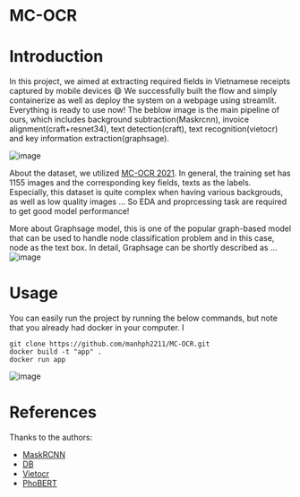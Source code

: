 MC-OCR
====

# Introduction

In this project, we aimed at extracting required fields in Vietnamese receipts captured by mobile devices :smile: We successfully built the flow and simply containerize as well as deploy the system on a webpage using streamlit. Everything is ready to use now!
The beblow image is the main pipeline of ours, which includes background subtraction(Maskrcnn), invoice alignment(craft+resnet34), text detection(craft), text recognition(vietocr) and key information extraction(graphsage). 

![image](https://user-images.githubusercontent.com/61444616/189092848-f3ea1b39-260c-479e-8b4e-61cbe55975b3.png)

About the dataset, we utilized [MC-OCR 2021](https://www.rivf2021-mc-ocr.vietnlp.com/). In general, the training set has 1155 images and the corresponding key fields, texts as the labels. Especially, this dataset is quite complex when having various backgrouds, as well as low quality images ... So EDA and proprcessing task are required to get good model performance!

More about Graphsage model, this is one of the popular graph-based model that can be used to handle node classification problem and in this case, node as the text box. In detail, Graphsage can be shortly described as ...
![image](https://user-images.githubusercontent.com/61444616/189104372-7f5c0ade-7f14-4532-813e-7d1a1ba4f9e1.png)


# Usage

You can easily run the project by running the below commands, but note that you already had docker in your computer. I 

```
git clone https://github.com/manhph2211/MC-OCR.git
docker build -t "app" .
docker run app
```

![image](https://user-images.githubusercontent.com/61444616/189105320-9b78dff4-c1ed-467a-86c4-ea812496768b.png)


# References

Thanks to the authors:

- [MaskRCNN](https://github.com/pytorch/vision)
- [DB](https://github.com/MhLiao/DB)
- [Vietocr](https://github.com/pbcquoc/vietocr)
- [PhoBERT](https://github.com/VinAIResearch/PhoBERT)
